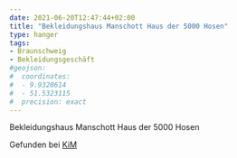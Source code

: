 ```yaml
---
date: 2021-06-20T12:47:44+02:00
title: "Bekleidungshaus Manschott Haus der 5000 Hosen"
type: hanger
tags:
- Braunschweig
- Bekleidungsgeschäft
#geojson:
#  coordinates:
#  - 9.9320614
#  - 51.5323115
#  precision: exact
---
```


Bekleidungshaus Manschott Haus der 5000 Hosen

<div class="source">Gefunden bei <a href="https://www.neue-arbeit-brockensammlung.de/geschaefte/zweigstelle-kim/">KiM</a></div>
